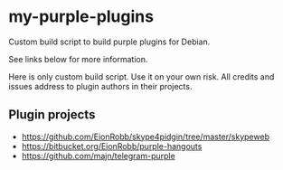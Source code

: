 # my-purple-plugins

Custom build script to build purple plugins for Debian.

See links below for more information.

Here is only custom build script. Use it on your own risk.
All credits and issues address to plugin authors in their projects.

## Plugin projects

- https://github.com/EionRobb/skype4pidgin/tree/master/skypeweb
- https://bitbucket.org/EionRobb/purple-hangouts
- https://github.com/majn/telegram-purple
